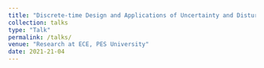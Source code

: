 ```yaml
---
title: "Discrete-time Design and Applications of Uncertainty and Disturbance Estimator"
collection: talks
type: "Talk"
permalink: /talks/
venue: "Research at ECE, PES University"
date: 2021-21-04
---
```


